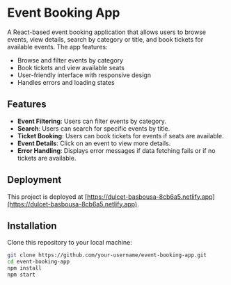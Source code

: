 # Event Booking App

A React-based event booking application that allows users to browse events, view details, search by category or title, and book tickets for available events. The app features:

- Browse and filter events by category
- Book tickets and view available seats
- User-friendly interface with responsive design
- Handles errors and loading states

## Features

- **Event Filtering**: Users can filter events by category.
- **Search**: Users can search for specific events by title.
- **Ticket Booking**: Users can book tickets for events if seats are available.
- **Event Details**: Click on an event to view more details.
- **Error Handling**: Displays error messages if data fetching fails or if no tickets are available.

## Deployment

This project is deployed at [https://dulcet-basbousa-8cb6a5.netlify.app](https://dulcet-basbousa-8cb6a5.netlify.app).

## Installation

Clone this repository to your local machine:
```bash
git clone https://github.com/your-username/event-booking-app.git
cd event-booking-app
npm install
npm start
